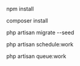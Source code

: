 npm install

composer install

php artisan migrate --seed

php artisan schedule:work

php artisan queue:work
